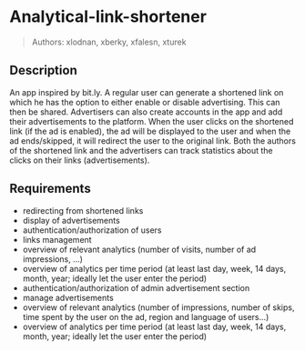 # Analytical-link-shortener

> Authors: xlodnan, xberky, xfalesn, xturek

## Description
An app inspired by bit.ly. 
A regular user can generate a shortened link on which he has the option to either enable or disable advertising. 
This can then be shared. 
Advertisers can also create accounts in the app and add their advertisements to the platform.
When the user clicks on the shortened link (if the ad is enabled), the ad will be displayed to the user and when the ad ends/skipped, it will redirect the user to the original link. 
Both the authors of the shortened link and the advertisers can track statistics about the clicks on their links (advertisements).

## Requirements
* redirecting from shortened links
* display of advertisements
* authentication/authorization of users
* links management
* overview of relevant analytics (number of visits, number of ad impressions, ...)
* overview of analytics per time period (at least last day, week, 14 days, month, year; ideally let the user enter the period)
* authentication/authorization of admin advertisement section
* manage advertisements
* overview of relevant analytics (number of impressions, number of skips, time spent by the user on the ad, region and language of users...)
* overview of analytics per time period (at least last day, week, 14 days, month, year; ideally let the user enter the period)

